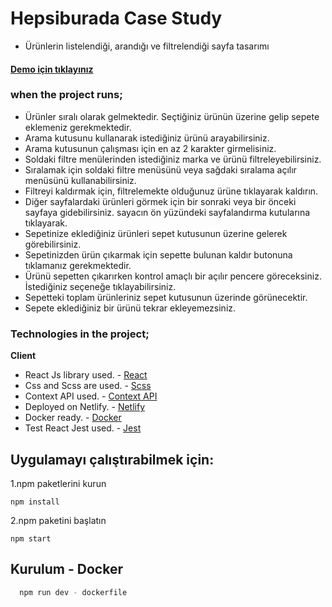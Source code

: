 # Hepsiburada Case Study

- Ürünlerin listelendiği, arandığı ve filtrelendiği sayfa tasarımı

#### [Demo için tıklayınız](https://syilmazcelik-hepsiburada-case-study-react.netlify.app/)


### when the project runs;

- Ürünler sıralı olarak gelmektedir.
  Seçtiğiniz ürünün üzerine gelip sepete eklemeniz gerekmektedir.
- Arama kutusunu kullanarak istediğiniz ürünü arayabilirsiniz.
- Arama kutusunun çalışması için en az 2 karakter girmelisiniz.
- Soldaki filtre menülerinden istediğiniz marka ve ürünü filtreleyebilirsiniz.
- Sıralamak için soldaki filtre menüsünü veya sağdaki sıralama açılır menüsünü kullanabilirsiniz.
- Filtreyi kaldırmak için, filtrelemekte olduğunuz ürüne tıklayarak kaldırın.
- Diğer sayfalardaki ürünleri görmek için bir sonraki veya bir önceki sayfaya gidebilirsiniz.
  sayacın ön yüzündeki sayfalandırma kutularına tıklayarak.
- Sepetinize eklediğiniz ürünleri sepet kutusunun üzerine gelerek görebilirsiniz.
- Sepetinizden ürün çıkarmak için sepette bulunan kaldır butonuna tıklamanız gerekmektedir.
- Ürünü sepetten çıkarırken kontrol amaçlı bir açılır pencere göreceksiniz. İstediğiniz seçeneğe tıklayabilirsiniz.
- Sepetteki toplam ürünleriniz sepet kutusunun üzerinde görünecektir.
- Sepete eklediğiniz bir ürünü tekrar ekleyemezsiniz.
### Technologies in the project;

**Client**

- React Js library used. - [React](https://tr.reactjs.org/)
- Css and Scss are used. - [Scss](https://sass-lang.com/documentation)
- Context API used. - [Context API](https://tr.reactjs.org/docs/context.html)
- Deployed on Netlify. - [Netlify](https://www.netlify.com/)
- Docker ready. - [Docker](https://docs.docker.com/engine/reference/builder/)
- Test React Jest used. - [Jest](https://jestjs.io/docs/tutorial-react)

## Uygulamayı çalıştırabilmek için:

1.npm paketlerini kurun

```
npm install
```

2.npm paketini başlatın

```
npm start
```

## Kurulum - Docker

```bash
  npm run dev - dockerfile
```
